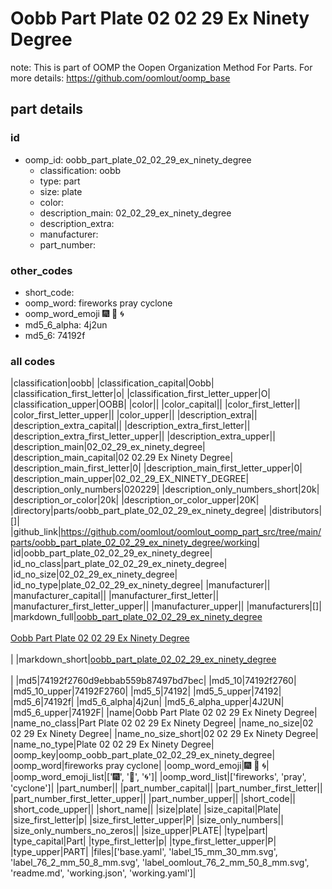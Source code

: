 # Oobb Part Plate 02 02 29 Ex Ninety Degree  

note: This is part of OOMP the Oopen Organization Method For Parts. For more details: https://github.com/oomlout/oomp_base

##  part details





### id
* oomp_id: oobb_part_plate_02_02_29_ex_ninety_degree
  * classification: oobb
  * type: part
  * size: plate
  * color: 
  * description_main: 02_02_29_ex_ninety_degree
  * description_extra: 
  * manufacturer: 
  * part_number: 

### other_codes
* short_code: 
* oomp_word: fireworks pray cyclone
* oomp_word_emoji :fireworks: :pray: :cyclone:
* md5_6_alpha: 4j2un
* md5_6: 74192f

### all codes 
|classification|oobb|
|classification_capital|Oobb|
|classification_first_letter|o|
|classification_first_letter_upper|O|
|classification_upper|OOBB|
|color||
|color_capital||
|color_first_letter||
|color_first_letter_upper||
|color_upper||
|description_extra||
|description_extra_capital||
|description_extra_first_letter||
|description_extra_first_letter_upper||
|description_extra_upper||
|description_main|02_02_29_ex_ninety_degree|
|description_main_capital|02 02.29 Ex Ninety Degree|
|description_main_first_letter|0|
|description_main_first_letter_upper|0|
|description_main_upper|02_02_29_EX_NINETY_DEGREE|
|description_only_numbers|020229|
|description_only_numbers_short|20k|
|description_or_color|20k|
|description_or_color_upper|20K|
|directory|parts/oobb_part_plate_02_02_29_ex_ninety_degree|
|distributors|[]|
|github_link|https://github.com/oomlout/oomlout_oomp_part_src/tree/main/parts/oobb_part_plate_02_02_29_ex_ninety_degree/working|
|id|oobb_part_plate_02_02_29_ex_ninety_degree|
|id_no_class|part_plate_02_02_29_ex_ninety_degree|
|id_no_size|02_02_29_ex_ninety_degree|
|id_no_type|plate_02_02_29_ex_ninety_degree|
|manufacturer||
|manufacturer_capital||
|manufacturer_first_letter||
|manufacturer_first_letter_upper||
|manufacturer_upper||
|manufacturers|[]|
|markdown_full|[oobb_part_plate_02_02_29_ex_ninety_degree](https://github.com/oomlout/oomlout_oomp_part_src/tree/main/parts/oobb_part_plate_02_02_29_ex_ninety_degree/working)<br>[](https://github.com/oomlout/oomlout_oomp_part_src/tree/main/parts/oobb_part_plate_02_02_29_ex_ninety_degree/working)<br>[Oobb Part Plate 02 02 29 Ex Ninety Degree](https://github.com/oomlout/oomlout_oomp_part_src/tree/main/parts/oobb_part_plate_02_02_29_ex_ninety_degree/working)<br><br>|
|markdown_short|[oobb_part_plate_02_02_29_ex_ninety_degree](https://github.com/oomlout/oomlout_oomp_part_src/tree/main/parts/oobb_part_plate_02_02_29_ex_ninety_degree/working)<br><br>|
|md5|74192f2760d9ebbab559b87497bd7bec|
|md5_10|74192f2760|
|md5_10_upper|74192F2760|
|md5_5|74192|
|md5_5_upper|74192|
|md5_6|74192f|
|md5_6_alpha|4j2un|
|md5_6_alpha_upper|4J2UN|
|md5_6_upper|74192F|
|name|Oobb Part Plate 02 02 29 Ex Ninety Degree|
|name_no_class|Part Plate 02 02 29 Ex Ninety Degree|
|name_no_size|02 02 29 Ex Ninety Degree|
|name_no_size_short|02 02 29 Ex Ninety Degree|
|name_no_type|Plate 02 02 29 Ex Ninety Degree|
|oomp_key|oomp_oobb_part_plate_02_02_29_ex_ninety_degree|
|oomp_word|fireworks pray cyclone|
|oomp_word_emoji|:fireworks: :pray: :cyclone:|
|oomp_word_emoji_list|[':fireworks:', ':pray:', ':cyclone:']|
|oomp_word_list|['fireworks', 'pray', 'cyclone']|
|part_number||
|part_number_capital||
|part_number_first_letter||
|part_number_first_letter_upper||
|part_number_upper||
|short_code||
|short_code_upper||
|short_name||
|size|plate|
|size_capital|Plate|
|size_first_letter|p|
|size_first_letter_upper|P|
|size_only_numbers||
|size_only_numbers_no_zeros||
|size_upper|PLATE|
|type|part|
|type_capital|Part|
|type_first_letter|p|
|type_first_letter_upper|P|
|type_upper|PART|
|files|['base.yaml', 'label_15_mm_30_mm.svg', 'label_76_2_mm_50_8_mm.svg', 'label_oomlout_76_2_mm_50_8_mm.svg', 'readme.md', 'working.json', 'working.yaml']|
